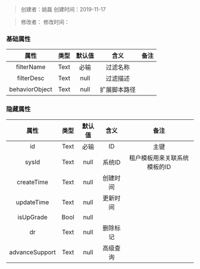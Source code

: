 > 创建者：姚磊
> 创建时间：2019-11-17

> 修改者：
> 修改时间：


<a name="t7BaX"></a>
### 基础属性
| **属性** | **类型** | **默认值** | **含义** | **备注** |
| :---: | :---: | :---: | :---: | :---: |
| filterName | Text | 必输 | 过滤名称 |  |
| filterDesc | Text | null | 过滤描述 |  |
| behaviorObject | Text | null | 扩展脚本路径 |  |


<a name="zOtJ8"></a>
### 隐藏属性
| **属性** | **类型** | **默认值** | **含义** | **备注** |
| :---: | :---: | :---: | :---: | :---: |
| id | Text | 必输 | ID | 主键 |
| sysId | Text | null | 系统ID | 租户模板用来关联系统模板的ID |
| createTime | Text | null | 创建时间 |  |
| updateTime | Text | null | 更新时间 |  |
| isUpGrade | Bool | null |  |  |
| dr | Text | null | 删除标记 |  |
| advanceSupport | Text | null | 高级查询 |  |